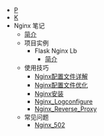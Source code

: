 
- [P](P.md)
- [K](k.md)
- Nginx 笔记
  - [简介](nginx/README.md)
  - 项目实例
    - Flask Nginx Lb
      - [简介](nginx/examples/flask-nginx-lb/README.md)
  - 使用技巧
    - [Nginx配置文件详解](nginx/how-to/nginx_config.md)
    - [Nginx配置文件优化](nginx/how-to/nginx_config_prod.md)
    - [Nginx安装](nginx/how-to/nginx_install.md)
    - [Nginx_Logconfigure](nginx/how-to/nginx_logconfigure.md)
    - [Nginx_Reverse_Proxy](nginx/how-to/nginx_reverse_proxy.md)
  - 常见问题
    - [Nginx_502](nginx/scene/nginx_502.md)
